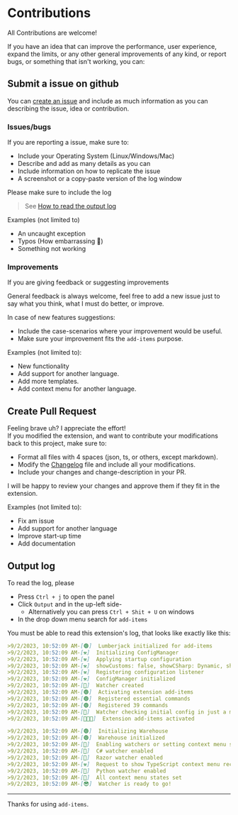 # Contributions

All Contributions are welcome!

If you have an idea that can improve the performance, user experience, expand the limits, or any other general improvements of any kind, or report bugs, or something that isn't working, you can:

## Submit a issue on github

You can [create an issue](https://github.com/kineticSnippet/AddItems/issues) and include as much information as you can describing the issue, idea or contribution.

### Issues/bugs

If you are reporting a issue, make sure to:

- Include your Operating System (Linux/Windows/Mac)
- Describe and add as many details as you can
- Include information on how to replicate the issue
- A screenshot or a copy-paste version of the log window

Please make sure to include the log
> See [How to read the output log](#output-log)

Examples (not limited to)

- An uncaught exception
- Typos (How embarrassing 🫠)
- Something not working

### Improvements

If you are giving feedback or suggesting improvements

General feedback is always welcome, feel free to add a new issue just to say what you think, what I must do better, or improve.

In case of new features suggestions:

- Include the case-scenarios where your improvement would be useful.
- Make sure your improvement fits the `add-items` purpose.

Examples (not limited to):

- New functionality
- Add support for another language.
- Add more templates.
- Add context menu for another language.

## Create Pull Request

Feeling brave uh? I appreciate the effort!  
If you modified the extension, and want to contribute your modifications back to this project, make sure to:

- Format all files with 4 spaces (json, ts, or others, except markdown).
- Modify the [Changelog](/CHANGELOG.md) file and include all your modifications.
- Include your changes and change-description in your PR.

I will be happy to review your changes and approve them if they fit in the extension.

Examples (not limited to):

- Fix am issue
- Add support for another language
- Improve start-up time
- Add documentation

## Output log

To read the log, please

- Press `Ctrl + j` to open the panel
- Click `Output` and in the up-left side-
  - Alternatively you can press `Ctrl + Shit + U` on windows
- In the drop down menu search for `add-items`

You must be able to read this extension's log, that looks like exactly like this:

```markdown
>9/2/2023, 10:52:09 AM-[🟢]  Lumberjack initialized for add-items
>9/2/2023, 10:52:09 AM-[⚒️]  Initializing ConfigManager
>9/2/2023, 10:52:09 AM-[⚒️]  Applying startup configuration
>9/2/2023, 10:52:09 AM-[⚒️]  showCustoms: false, showCSharp: Dynamic, showRazor: Dynamic, showTypescript: Dynamic, showPython: Dynamic
>9/2/2023, 10:52:09 AM-[⚒️]  Registering configuration listener
>9/2/2023, 10:52:09 AM-[⚒️]  ConfigManager initialized
>9/2/2023, 10:52:09 AM-[🔎]  Watcher created
>9/2/2023, 10:52:09 AM-[🟢]  Activating extension add-items
>9/2/2023, 10:52:09 AM-[🟢]  Registered essential commands
>9/2/2023, 10:52:09 AM-[🟢]  Registered 39 commands
>9/2/2023, 10:52:09 AM-[🔎]  Watcher checking initial config in just a moment
>9/2/2023, 10:52:09 AM-[🥳🎉🎊]  Extension add-items activated

>9/2/2023, 10:52:09 AM-[🟢]  Initializing Warehouse
>9/2/2023, 10:52:09 AM-[🟢]  Warehouse initialized
>9/2/2023, 10:52:09 AM-[🔎]  Enabling watchers or setting context menu states
>9/2/2023, 10:52:09 AM-[🔎]  C# watcher enabled
>9/2/2023, 10:52:09 AM-[🔎]  Razor watcher enabled
>9/2/2023, 10:52:09 AM-[⚒️]  Request to show TypeScript context menu received 🫡
>9/2/2023, 10:52:09 AM-[🔎]  Python watcher enabled
>9/2/2023, 10:52:09 AM-[🔎]  All context menu states set
>9/2/2023, 10:52:09 AM-[😎]  Watcher is ready to go!
```

---

Thanks for using `add-items`.
